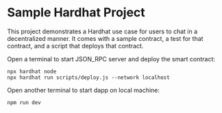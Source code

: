 # Sample Hardhat Project

This project demonstrates a Hardhat use case for users to chat in a decentralized manner. It comes with a sample contract, a test for that contract, and a script that deploys that contract.

Open a terminal to start JSON_RPC server and deploy the smart contract:  
```shell
npx hardhat node
npx hardhat run scripts/deploy.js --network localhost

```

Open another terminal to start dapp on local machine:  
```shell
npm run dev
```